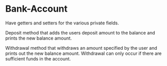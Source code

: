 # Bank-Account

Have getters and setters for the various private fields.

Deposit method that adds the users deposit amount to the balance and prints the new balance amount.

Withdrawal method that withdraws an amount specified by the user and prints out the new balance amount. Withdrawal can only occur if there are sufficient funds in the account.
